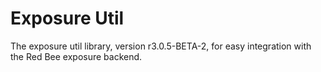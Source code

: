 # Exposure Util

The exposure util library, version r3.0.5-BETA-2, for easy integration with the Red Bee exposure backend.